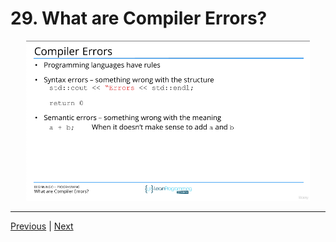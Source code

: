 # 29. What are Compiler Errors?

<p align="center" >
    <img src="../images/29_What-are-Compiler-Errors.png" width="90%" >
</p> 



---

[Previous](./28_Building-our-first-program.md) | [Next]()
